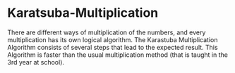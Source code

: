 # Karatsuba-Multiplication
There are different ways of multiplication of the numbers, and every multiplication has its own logical algorithm. The Karastuba Multiplication Algorithm consists of several steps that lead to the expected result. This Algorithm is faster than the usual multiplication method (that is taught in the 3rd year at school). 
